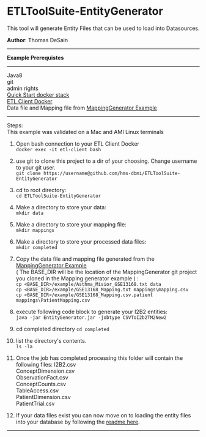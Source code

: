 # ETLToolSuite-EntityGenerator
This tool will generate Entity Files that can be used to load into Datasources.

**Author**: Thomas DeSain

***
**Example Prerequistes**
***
Java8  
git  
admin rights  
[Quick Start docker stack](https://github.com/hms-dbmi/docker-images/tree/master/deployments/i2b2transmart/quickstart)     
[ETL Client Docker](https://github.com/hms-dbmi/etl-client-docker)    
Data file and Mapping file from [MappingGenerator Example](https://github.com/hms-dbmi/ETLToolSuite-MappingGenerator)    

***
Steps:  
This example was validated on a Mac and AMI Linux terminals   

1. Open bash connection to your ETL Client Docker  
`docker exec -it etl-client bash`   
2. use git to clone this project to a dir of your choosing. Change username to your git user.  
`git clone https://username@github.com/hms-dbmi/ETLToolSuite-EntityGenerator`     
3. cd to root directory:     
`cd ETLToolSuite-EntityGenerator`   
4. Make a directory to store your data:    
`mkdir data`   
5. Make a directory to store your mapping file:    
`mkdir mappings`   
6. Make a directory to store your processed data files:      
`mkdir completed`  
7. Copy the data file and mapping file generated from the [MappingGenerator Example](https://github.com/hms-dbmi/ETLToolSuite-MappingGenerator)    
( The BASE_DIR will be the location of the MappingGenerator git project you cloned in the Mapping generator example ) :      
`cp <BASE_DIR>/example/Asthma_Misior_GSE13168.txt data`   
`cp <BASE_DIR>/example/GSE13168_Mapping.txt mappings\mapping.csv`    
`cp <BASE_DIR>/example/GSE13168_Mapping.csv.patient mappings\PatientMapping.csv`     
8. execute following code block to generate your I2B2 entities:    
`java -jar EntityGenerator.jar -jobtype CSVToI2b2TM2New2`   
9. cd completed directory
`cd completed`  
10. list the directory's contents.  
`ls -la`  
11. Once the job has completed processing this folder will contain the following files:
I2B2.csv  
ConceptDimension.csv   
ObservationFact.csv   
ConceptCounts.csv   
TableAccess.csv   
PatientDimension.csv   
PatientTrial.csv   

12. If your data files exist you can now move on to loading the entity files into your database by following the [readme here](https://github.com/hms-dbmi/ETLToolSuite-WorkflowScripts/tree/master/oracle/ctl/I2B2TM_V18_1).
***

